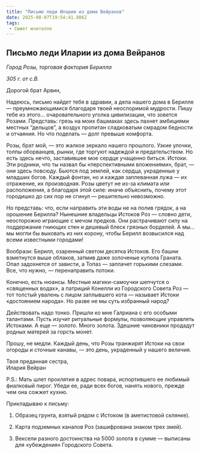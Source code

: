 ```yaml
---
title: "Письмо леди Иларии из дома Вейранов"
date: 2025-08-07T19:54:41.806Z
tags:
 - Сюжет ючителле
---
```


Письмо леди Иларии из дома Вейранов 
-----------------------------------

*Город Розы, торговая фактория Берилла*

*305 г. от с.В.*

Дорогой брат Арвин,

Надеюсь, письмо найдет тебя в здравии, а дела нашего дома в Берилле —
преумножающимися благодаря твоей неоспоримой мудрости. Пишу тебе из
этого... очаровательного уголка цивилизации, что зовется Розами.
Представь: грязь на моих башмаках здесь пахнет амбициями местных
“дельцов”, а воздух пропитан сладковатым смрадом бедности и отчаяния. Но
что поделать — долг превыше комфорта.

Розы, брат мой, — это жалкое зеркало нашего прошлого. Узкие улочки,
толпы оборванцев, рынки, где торгуют надеждой и предательством. Но есть
здесь нечто, заставившее мое сердце учащенно биться. Истоки. Эти
родники, что ты назвал бы «перспективными вложениями», брат, — они здесь
повсюду. Бьются под землей, как сердца, украденные у младших богов.
Каждый фонтан, но и каждая заплеванная лужа — их отражение, их
производная. Розы цветут не из-за климата или расположения, а благодаря
этой силе: иначе объяснить, почему этот городишко до сих пор не сгинул —
решительно невозможно.

Но представь: что, если направить эти воды не на полив грядок, а на
орошение Берилла? Нынешние владельцы Истоков Роз — словно дети,
неосторожно играющие с мечом предков. Они растрачивают силу на
поддержание гниющих стен и дешевый блеск грязных борделей. А мы... мы
могли бы выковать из них корону, чтобы Берилл возвысился над всеми
известными городами!

Вообрази: Берилл, озаренный светом десятка Истоков. Его башни взметнутся
выше облаков, затмив даже золоченые купола Граната. Опал задохнется от
зависти, а Топаз — заплачет горькими слезами. Все, что нужно, —
перенаправить потоки.

Конечно, есть нюансы. Местные магики-самоучки шепчутся о «священных
водах», а патриций Конелли из Городского Совета Роз — тот толстый
увалень с лицом заплывшего кота — называет Истоки «достоянием народа».
Но разве не мы суть избранный народ?

Действовать надо тонко. Пришли ко мне Галриана с его особыми талантами.
Пусть изучит ритуальные формулы, позволяющие управлять Истоками. А еще —
золото. Много золота. Здешние чиновники продадут родных матерей за
горсть монет.

Прошу, не медли. Каждый день, что Розы транжирят Истоки на свои огороды
и сточные канавы, — это день, украденный у нашего величия.

Твоя преданная сестра,  
Илария Вейран

P.S.: Мать шлет проклятия в адрес повара, испортившего ее любимый
фиалковый пирог. Убеди ее, ради всех богов, нанять нового, прежде чем
она сожжет кухню.

Прикладываю к письму:

1.  Образец грунта, взятый рядом с Истоком (в аметистовой склянке).

2.  Карта подземных каналов Роз (зашифрована знаком трех змей).

3.  Вексели разного достоинства на 5000 золота в сумме — выписаны для
 «убеждения» Городского Совета.
